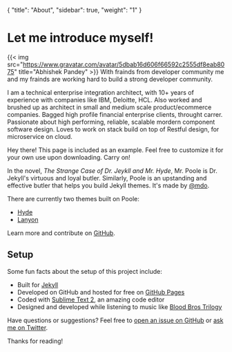 {
    "title": "About",
    "sidebar": true,
    "weight": "1"
}

# Let me introduce myself!
{{< img src="https://www.gravatar.com/avatar/5dbab16d606f66592c2555df8eab8075" title="Abhishek Pandey" >}}
With frainds from developer community me and my frainds are working hard to build a strong developer community.

I am a technical enterprise integration architect, with 10+ years of experience with companies like IBM, Deloitte, HCL.
Also worked and brushed up as architect in small and medium scale product/ecommerce companies.
Bagged high profile financial enterprise clients, throught carrer. 
Passionate about high performing, reliable, scalable mordern component software design.
Loves to work on stack build on top of Restful design, for microservice on cloud.


<p class="message">
  Hey there! This page is included as an example. Feel free to customize it for your own use upon downloading. Carry on!
</p>

In the novel, *The Strange Case of Dr. Jeykll and Mr. Hyde*, Mr. Poole is Dr. Jekyll's virtuous and loyal butler. Similarly, Poole is an upstanding and effective butler that helps you build Jekyll themes. It's made by [@mdo](https://twitter.com/mdo).

There are currently two themes built on Poole:

* [Hyde](http://hyde.getpoole.com)
* [Lanyon](http://lanyon.getpoole.com)

Learn more and contribute on [GitHub](https://github.com/poole).

## Setup

Some fun facts about the setup of this project include:

* Built for [Jekyll](http://jekyllrb.com)
* Developed on GitHub and hosted for free on [GitHub Pages](https://pages.github.com)
* Coded with [Sublime Text 2](http://sublimetext.com), an amazing code editor
* Designed and developed while listening to music like [Blood Bros Trilogy](https://soundcloud.com/maddecent/sets/blood-bros-series)

Have questions or suggestions? Feel free to [open an issue on GitHub](https://github.com/poole/issues/new) or [ask me on Twitter](https://twitter.com/mdo).

Thanks for reading!
